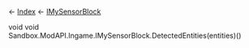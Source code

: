 ← [Index](Api-Index) ← [IMySensorBlock](Sandbox.ModAPI.Ingame.IMySensorBlock)

void void Sandbox.ModAPI.Ingame.IMySensorBlock.DetectedEntities(entities)()